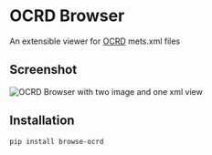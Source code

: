 # OCRD Browser

An extensible viewer for [OCRD](https://ocr-d.de/) mets.xml files 

## Screenshot

![OCRD Browser with two image and one xml view](docs/screenshot.png)

## Installation

```
pip install browse-ocrd
```
